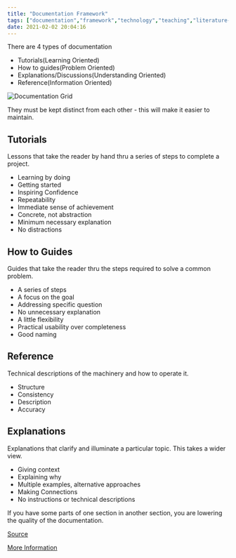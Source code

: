 ```yaml
---
title: "Documentation Framework"
tags: ["documentation","framework","technology","teaching","literature-notes"]
date: 2021-02-02 20:04:16
---
```


There are 4 types of documentation
- Tutorials(Learning Oriented)
- How to guides(Problem Oriented)
- Explanations/Discussions(Understanding Oriented)
- Reference(Information Oriented)

![Documentation Grid](https://documentation.divio.com/_images/overview.png)

They must be kept distinct from each other - this will make it easier to maintain.

## Tutorials

Lessons that take the reader by hand thru a series of steps to complete a project.

- Learning by doing
- Getting started
- Inspiring Confidence
- Repeatability
- Immediate sense of achievement
- Concrete, not abstraction
- Minimum necessary explanation
- No distractions

## How to Guides

Guides that take the reader thru the steps required to solve a common problem.

- A series of steps
- A focus on the goal
- Addressing specific question
- No unnecessary explanation
- A little flexibility
- Practical usability over completeness
- Good naming

## Reference

Technical descriptions of the machinery and how to operate it.

- Structure
- Consistency
- Description
- Accuracy

## Explanations

Explanations that clarify and illuminate a particular topic. This takes a wider view.

- Giving context
- Explaining why
- Multiple examples, alternative approaches
- Making Connections
- No instructions or technical descriptions


If you have some parts of one section in another section, you are lowering the quality of the documentation.

[Source](https://www.youtube.com/watch?v=t4vKPhjcMZg)

[More Information](https://documentation.divio.com/)



